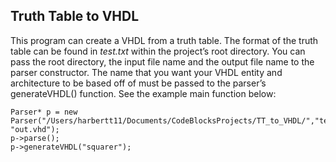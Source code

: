Truth Table to VHDL
--------

This program can create a VHDL from a truth table.  The format of the truth table can be found in *test.txt* within the project’s root directory.  You can pass the root directory, the input file name and the output file name to the parser constructor.  The name that you want your VHDL entity and architecture to be based off of must be passed to the parser’s generateVHDL() function. See the example main function below:
```````````
Parser* p = new Parser("/Users/harbertt11/Documents/CodeBlocksProjects/TT_to_VHDL/","test.txt", "out.vhd");
p->parse();
p->generateVHDL("squarer");
```````````

